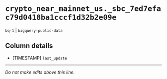 # `crypto_near_mainnet_us._sbc_7ed7efac79d0418ba1cccf1d32b2e09e`
`bq-1` | `bigquery-public-data`

## Column details
* [TIMESTAMP] `last_update`

-------------------------------------------------------------------------------
*Do not make edits above this line.*
